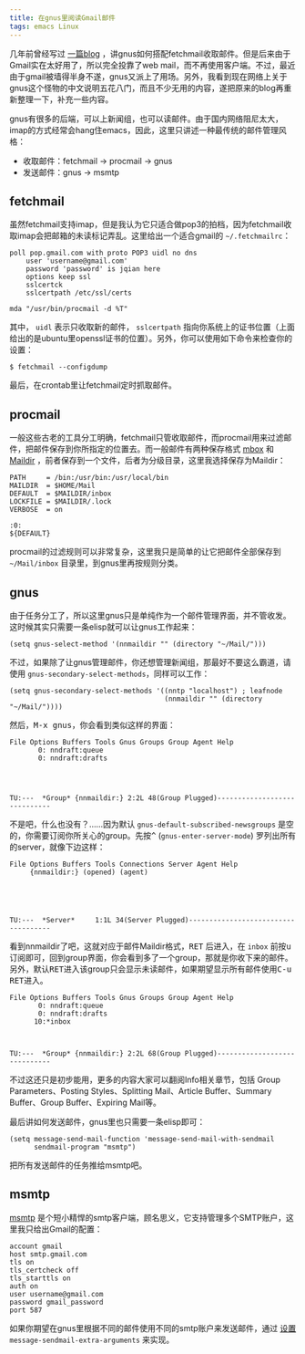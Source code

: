 ```yaml
---
title: 在gnus里阅读Gmail邮件
tags: emacs Linux
---
```


几年前曾经写过 [一篇blog](http://neverbow.blogspot.com/2006/09/gnus-works-with-fetchmail.html) ，讲gnus如何搭配fetchmail收取邮件。但是后来由于Gmail实在太好用了，所以完全投靠了web mail，而不再使用客户端。不过，最近由于gmail被墙得半身不遂，gnus又派上了用场。另外，我看到现在网络上关于gnus这个怪物的中文说明五花八门，而且不少无用的内容，遂把原来的blog再重新整理一下，补充一些内容。

gnus有很多的后端，可以上新闻组，也可以读邮件。由于国内网络阻尼太大，imap的方式经常会hang住emacs，因此，这里只讲述一种最传统的邮件管理风格：

- 收取邮件：fetchmail → procmail → gnus
- 发送邮件：gnus → msmtp

## fetchmail

虽然fetchmail支持imap，但是我认为它只适合做pop3的拍档，因为fetchmail收取imap会把邮箱的未读标记弄乱。这里给出一个适合gmail的 `~/.fetchmailrc`：

    poll pop.gmail.com with proto POP3 uidl no dns
        user 'username@gmail.com'
        password 'password' is jqian here
        options keep ssl
        sslcertck
        sslcertpath /etc/ssl/certs

    mda "/usr/bin/procmail -d %T"

其中， `uidl` 表示只收取新的邮件， `sslcertpath` 指向你系统上的证书位置（上面给出的是ubuntu里openssl证书的位置）。另外，你可以使用如下命令来检查你的设置：

    $ fetchmail --configdump

最后，在crontab里让fetchmail定时抓取邮件。

## procmail

一般这些古老的工具分工明确，fetchmail只管收取邮件，而procmail用来过滤邮件，把邮件保存到你所指定的位置去。而一般邮件有两种保存格式 [mbox](http://en.wikipedia.org/wiki/Mbox) 和 [Maildir](http://en.wikipedia.org/wiki/Maildir) ，前者保存到一个文件，后者为分级目录，这里我选择保存为Maildir：

    PATH     = /bin:/usr/bin:/usr/local/bin
    MAILDIR  = $HOME/Mail
    DEFAULT  = $MAILDIR/inbox
    LOCKFILE = $MAILDIR/.lock
    VERBOSE  = on

    :0:
    ${DEFAULT}

procmail的过滤规则可以非常复杂，这里我只是简单的让它把邮件全部保存到 `~/Mail/inbox` 目录里，到gnus里再按规则分类。

## gnus

由于任务分工了，所以这里gnus只是单纯作为一个邮件管理界面，并不管收发。这时候其实只需要一条elisp就可以让gnus工作起来：

    (setq gnus-select-method '(nnmaildir "" (directory "~/Mail/")))

不过，如果除了让gnus管理邮件，你还想管理新闻组，那最好不要这么霸道，请使用 `gnus-secondary-select-methods`，同样可以工作：

    (setq gnus-secondary-select-methods '((nntp "localhost") ; leafnode
                                          (nnmaildir "" (directory "~/Mail/"))))

然后，<kbd>M-x gnus</kbd>，你会看到类似这样的界面：

    File Options Buffers Tools Gnus Groups Group Agent Help
           0: nndraft:queue
           0: nndraft:drafts




    TU:---  *Group* {nnmaildir:} 2:2L 48(Group Plugged)-----------------------------

不是吧，什么也没有？……因为默认 `gnus-default-subscribed-newsgroups` 是空的，你需要订阅你所关心的group。先按<kbd>^</kbd> (`gnus-enter-server-mode`) 罗列出所有的server，就像下边这样：

    File Options Buffers Tools Connections Server Agent Help
         {nnmaildir:} (opened) (agent)





    TU:---  *Server*     1:1L 34(Server Plugged)------------------------------------

看到nnmaildir了吧，这就对应于邮件Maildir格式，<kbd>RET</kbd> 后进入，在 `inbox` 前按<kbd>u</kbd>订阅即可，回到group界面，你会看到多了一个group，那就是你收下来的邮件。另外，默认<kbd>RET</kbd>进入该group只会显示未读邮件，如果期望显示所有邮件使用<kbd>C-u RET</kbd>进入。

    File Options Buffers Tools Gnus Groups Group Agent Help
           0: nndraft:queue
           0: nndraft:drafts
          10:*inbox



    TU:---  *Group* {nnmaildir:} 2:2L 68(Group Plugged)-----------------------------

不过这还只是初步能用，更多的内容大家可以翻阅Info相关章节，包括 Group Parameters、Posting Styles、Splitting Mail、Article Buffer、Summary Buffer、Group Buffer、Expiring Mail等。

最后讲如何发送邮件，gnus里也只需要一条elisp即可：

    (setq message-send-mail-function 'message-send-mail-with-sendmail
          sendmail-program "msmtp")

把所有发送邮件的任务推给msmtp吧。

## msmtp
[msmtp](http://msmtp.sourceforge.net) 是个短小精悍的smtp客户端，顾名思义，它支持管理多个SMTP账户，这里我只给出Gmail的配置：

    account gmail
    host smtp.gmail.com
    tls on
    tls_certcheck off
    tls_starttls on
    auth on
    user username@gmail.com
    password gmail_password
    port 587

如果你期望在gnus里根据不同的邮件使用不同的smtp账户来发送邮件，通过 [设置](http://www.emacswiki.org/cgi-bin/wiki/GnusMSMTP) `message-sendmail-extra-arguments` 来实现。
